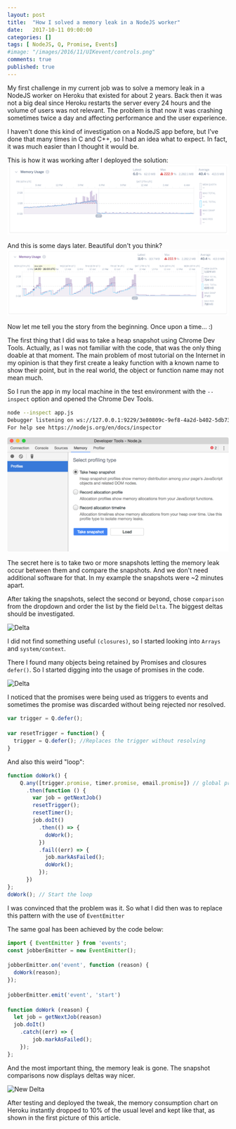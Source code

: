 ```yaml
---
layout: post
title:  "How I solved a memory leak in a NodeJS worker"
date:   2017-10-11 09:00:00
categories: []
tags: [ NodeJS, Q, Promise, Events]
#image: "/images/2016/11/UIKevent/controls.png"
comments: true
published: true
---
```


My first challenge in my current job was to solve a memory leak in a NodeJS worker on Heroku that existed for about 2 years. Back then it was not a big deal since Heroku restarts the server every 24 hours and the volume of users was not relevant. The problem is that now it was crashing sometimes twice a day and affecting performance and the user experience.

I haven't done this kind of investigation on a NodeJS app before, but I've done that many times in C and C++, so I had an idea what to expect. In fact, it was much easier than I thought it would be.

This is how it was working after I deployed the solution:
![Result 1](/images/2017/08/memoryleak-sol1.png)

And this is some days later. Beautiful don't you think?
![Result 2](/images/2017/08/memoryleak-sol2.png)

Now let me tell you the story from the beginning. Once upon a time... :)

The first thing that I did was to take a heap snapshot using Chrome Dev Tools. Actually, as I was not familiar with the code, that was the only thing doable at that moment. 
The main problem of most tutorial on the Internet in my opinion is that they first create a leaky function with a known name to show their point, but in the real world, the object or function name may not mean much.

So I run the app in my local machine in the test environment with the `--inspect` option and opened the Chrome Dev Tools.

```bash
node --inspect app.js
Debugger listening on ws://127.0.0.1:9229/3e80809c-9ef8-4a2d-b402-5db73c30b7ed
For help see https://nodejs.org/en/docs/inspector
```

![Chrome Dev Tools](/images/2017/08/Developer_Tools_-_Node_js.png)

The secret here is to take two or more snapshots letting the memory leak occur between them and compare the snapshots. And we don't need additional software for that. In my example the snapshots were ~2 minutes apart.

After taking the snapshots, select the second or beyond, chose `comparison` from the dropdown and order the list by the field `Delta`. The biggest deltas should be investigated.

![Delta](/images/2017/08/Developer_Tools_delta.png)

I did not find something useful `(closures)`, so I started looking into `Arrays` and `system/context`.

There I found many objects being retained by Promises and closures `defer()`. So I started digging into the usage of promises in the code.

![Delta](/images/2017/08/Developer_Tools_closures.png)

I noticed that the promises were being used as triggers to events and sometimes the promise was discarded without being rejected nor resolved.

```js
var trigger = Q.defer();

var resetTrigger = function() {
  trigger = Q.defer(); //Replaces the trigger without resolving
}
```

And also this weird "loop":

```js
function doWork() {
    Q.any([trigger.promise, timer.promise, email.promise]) // global promises
      .then(function () {
        var job = getNextJob()
        resetTrigger();
        resetTimer();
        job.doIt()
          .then(() => {
            doWork();
          })
          .fail((err) => {
            job.markAsFailed();
            doWork();
          });
      })
};
doWork(); // Start the loop
```

I was convinced that the problem was it. So what I did then was to replace this pattern with the use of `EventEmitter`

The same goal has been achieved by the code below:

```js
import { EventEmitter } from 'events';
const jobberEmitter = new EventEmitter();

jobberEmitter.on('event', function (reason) {
  doWork(reason);
});

jobberEmitter.emit('event', 'start')

function doWork (reason) {
  let job = getNextJob(reason)
  job.doIt()
    .catch((err) => {
        job.markAsFailed();
    });
};

```

And the most important thing, the memory leak is gone. The snapshot comparisons now displays deltas way nicer.

![New Delta](/images/2017/08/Developer_Tools_newdelta.png)

After testing and deployed the tweak, the memory consumption chart on Heroku instantly dropped to 10% of the usual level and kept like that, as shown in the first picture of this article.